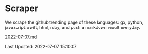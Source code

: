 # Scraper

We scrape the github trending page of these languages: go, python, javascript, swift, html, ruby, and push a markdown result everyday.

[2022-07-07.md](https://github.com/henson/Scraper/blob/master/2022-07-07.md)

Last Updated: 2022-07-07 15:10:07